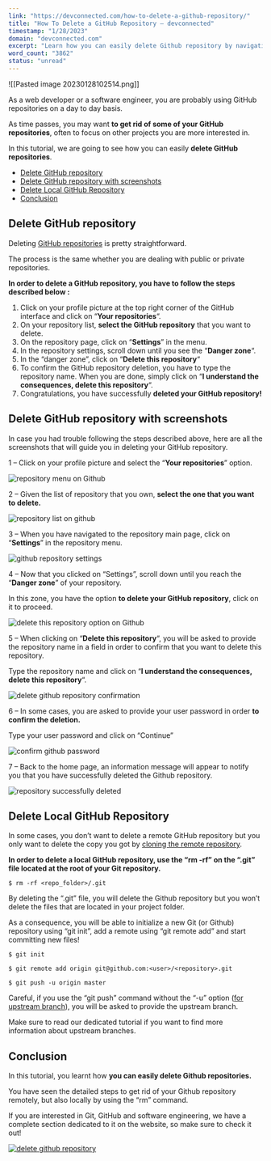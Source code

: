 ```yaml
---
link: "https://devconnected.com/how-to-delete-a-github-repository/"
title: "How To Delete a GitHub Repository – devconnected"
timestamp: "1/28/2023"
domain: "devconnected.com"
excerpt: "Learn how you can easily delete Github repository by navigating your repository list and deleting your repository using the user interface."
word_count: "3862"
status: "unread"
---
```

![[Pasted image 20230128102514.png]]

As a web developer or a software engineer, you are probably using GitHub repositories on a day to day basis.

As time passes, you may want **to get rid of some of your GitHub repositories**, often to focus on other projects you are more interested in.

In this tutorial, we are going to see how you can easily **delete GitHub repositories**.

-   [Delete GitHub repository](#Delete_GitHub_repository "Delete GitHub repository")
-   [Delete GitHub repository with screenshots](#Delete_GitHub_repository_with_screenshots "Delete GitHub repository with screenshots")
-   [Delete Local GitHub Repository](#Delete_Local_GitHub_Repository "Delete Local GitHub Repository")
-   [Conclusion](#Conclusion "Conclusion")

## Delete GitHub repository

Deleting [GitHub repositories](https://help.github.com/en/github/creating-cloning-and-archiving-repositories/about-repositories) is pretty straightforward.

The process is the same whether you are dealing with public or private repositories.

**In order to delete a GitHub repository, you have to follow the steps described below :**

1.  Click on your profile picture at the top right corner of the GitHub interface and click on “**Your repositories**“.
2.  On your repository list, **select the GitHub repository** that you want to delete.
3.  On the repository page, click on “**Settings**” in the menu.
4.  In the repository settings, scroll down until you see the “**Danger zone**“.
5.  In the “danger zone”, click on “**Delete this repository**“
6.  To confirm the GitHub repository deletion, you have to type the repository name. When you are done, simply click on “**I understand the consequences, delete this repository**“.
7.  Congratulations, you have successfully **deleted your GitHub repository!**

## Delete GitHub repository with screenshots

In case you had trouble following the steps described above, here are all the screenshots that will guide you in deleting your GitHub repository.

1 – Click on your profile picture and select the “**Your repositories**” option.

![repository menu on Github](https://devconnected.com/wp-content/uploads/2019/12/repository.png)

2 – Given the list of repository that you own, **select the one that you want to delete.**

![repository list on github](https://devconnected.com/wp-content/uploads/2019/12/github-repository.png)

3 – When you have navigated to the repository main page, click on “**Settings**” in the repository menu.

![github repository settings](https://devconnected.com/wp-content/uploads/2019/12/settings.png)

4 – Now that you clicked on “Settings”, scroll down until you reach the “**Danger zone**” of your repository.

In this zone, you have the option **to delete your GitHub repository**, click on it to proceed.

![delete this repository option on Github](https://devconnected.com/wp-content/uploads/2019/12/delete-repository.png)

5 – When clicking on “**Delete this repository**“, you will be asked to provide the repository name in a field in order to confirm that you want to delete this repository.

Type the repository name and click on “**I understand the consequences, delete this repository**“.

![delete github repository confirmation](https://devconnected.com/wp-content/uploads/2019/12/delete-2.png)

6 – In some cases, you are asked to provide your user password in order **to confirm the deletion.**

Type your user password and click on “Continue”

![confirm github password](https://devconnected.com/wp-content/uploads/2019/12/confirm.png)

7 – Back to the home page, an information message will appear to notify you that you have successfully deleted the Github repository.

![repository successfully deleted](https://devconnected.com/wp-content/uploads/2019/12/confirmation.png)

## Delete Local GitHub Repository

In some cases, you don’t want to delete a remote GitHub repository but you only want to delete the copy you got by [cloning the remote repository](https://devconnected.com/how-to-clone-a-git-repository/).

**In order to delete a local GitHub repository, use the “rm -rf” on the “.git” file located at the root of your Git repository.**

```
$ rm -rf <repo_folder>/.git
```

By deleting the “.git” file, you will delete the Github repository but you won’t delete the files that are located in your project folder.

As a consequence, you will be able to initialize a new Git (or Github) repository using “git init”, add a remote using “git remote add” and start committing new files!

```
$ git init

$ git remote add origin git@github.com:<user>/<repository>.git

$ git push -u origin master
```

Careful, if you use the “git push” command without the “-u” option ([for upstream branch](https://devconnected.com/how-to-set-upstream-branch-on-git/)), you will be asked to provide the upstream branch.

Make sure to read our dedicated tutorial if you want to find more information about upstream branches.

## Conclusion

In this tutorial, you learnt how **you can easily delete Github repositories.**

You have seen the detailed steps to get rid of your Github repository remotely, but also locally by using the “rm” command.

If you are interested in Git, GitHub and software engineering, we have a complete section dedicated to it on the website, so make sure to check it out!

[![delete github repository](https://devconnected.com/wp-content/uploads/2019/10/featured-14.png)](https://devconnected.com/category/software-engineering/)